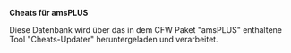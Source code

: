 **Cheats für amsPLUS**

Diese Datenbank wird über das in dem CFW Paket "amsPLUS" enthaltene Tool "Cheats-Updater" heruntergeladen und verarbeitet.
